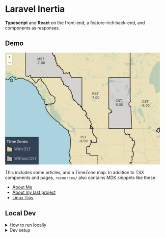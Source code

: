 # Laravel Inertia

**Typescript** and **React** on the front-end, a feature-rich back-end,
and components as responses.

## Demo

![OpenLayers Map](storage/app/public/demo/screen-ol-tz-map.png)

This includes some articles, and a TimeZone map. In addition to
TSX components and pages, `resources/` also contains MDX snippets like these:

- [About Me](resources/js/Pages/AboutMe.mdx)
- [About my last project](resources/js/Pages/LastProject.mdx)
- [Linux Tips](resources/js/Pages/LinuxMintSetup.mdx)

## Local Dev

<details><summary>How to run locally</summary>

Install `npm` either by getting it
[here](https://nodejs.org/en)
or by using `nvm` [like this](https://github.com/nvm-sh/nvm?tab=readme-ov-file#installing-and-updating).

Then, install composer [like this](https://laravel.com/docs/11.x#installing-php)
(Specifically, look for a command that fetches from "https://php.new").

Then, install dependencies:

    composer install
    npm ci

Finally, run the app:

    composer run dev

</details>

<details><summary>Dev setup</summary>

- See `.vscode/extensions.json` for recommended extensions.

Check if ESLint is working. Check that autoformatting works, too.
Prettier should sort tailwind classes, and that sorting can prevent issues.

### Sail / Docker

This project does not yet use Sail,
but these `artisan` commands are already available
to help containerize the app and add services.

- `sail:install`
- `sail:publish`
- `sail:add`, which allows easy installation of
  - redis
  - mariadb
  - pgsql
  - and more, see `./vendor/laravel/sail/stubs/`

</details>

<!--note: See if ValKey is a good alternative to Redis-->
